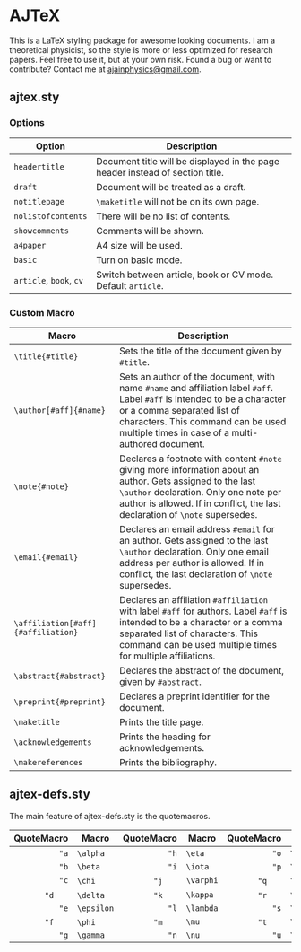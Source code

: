 # AJTeX

This is a LaTeX styling package for awesome looking documents. I am a theoretical physicist, so the style is more or less optimized for research papers. Feel free to use it, but at your own risk. Found a bug or want to contribute? Contact me at [ajainphysics@gmail.com](mailto:ajainphysics@gmail.com).


## ajtex.sty

### Options

Option | Description 
--- | --- 
`headertitle` | Document title will be displayed in the page header instead of section title.
`draft` | Document will be treated as a draft.
`notitlepage` | `\maketitle` will not be on its own page.
`nolistofcontents` | There will be no list of contents.
`showcomments` | Comments will be shown.
`a4paper` | A4 size will be used.
`basic` | Turn on basic mode.
`article`, `book`, `cv` | Switch between article, book or CV mode. Default `article`.

### Custom Macro

Macro | Description
--- | ---
`\title{#title}` | Sets the title of the document given by `#title`.
`\author[#aff]{#name}` | Sets an author of the document, with name `#name` and affiliation label `#aff`. Label `#aff` is intended to be a character or a comma separated list of characters. This command can be used multiple times in case of a multi-authored document.
`\note{#note}` | Declares a footnote with content `#note` giving more information about an author. Gets assigned to the last `\author` declaration. Only one note per author is allowed. If in conflict, the last declaration of `\note` supersedes.
`\email{#email}` | Declares an email address `#email` for an author. Gets assigned to the last `\author` declaration. Only one email address per author is allowed. If in conflict, the last declaration of `\note` supersedes.
`\affiliation[#aff]{#affiliation}` | Declares an affiliation `#affiliation` with label `#aff` for authors. Label `#aff` is intended to be a character or a comma separated list of characters. This command can be used multiple times for multiple affiliations.
`\abstract{#abstract}` | Declares the abstract of the document, given by `#abstract`.
`\preprint{#preprint}` | Declares a preprint identifier for the document.
`\maketitle` | Prints the title page.
`\acknowledgements` | Prints the heading for acknowledgements.
`\makereferences` | Prints the bibliography.

## ajtex-defs.sty

The main feature of ajtex-defs.sty is the quotemacros.

| QuoteMacro | Macro      | QuoteMacro | Macro     | QuoteMacro | Macro      | QuoteMacro | Macro     
| ---------: | ---------- | ---------: | --------- | ---------: | ---------- | ---------: | --------- 
| `"a`       | `\alpha`   | `"h`       | `\eta`    | `"o`       | `\omega`   | `"v`       | A        
| `"b`       | `\beta`    | `"i`       | `\iota`   | `"p`       | `\pi`      | `"w`       | `\omega`  
| `"c`       | `\chi`     | `"j`       | `\varphi` | `"q`       | `\theta`   | `"x`       | `\xi`     
| `"d`       | `\delta`   | `"k`       | `\kappa`  | `"r`       | `\rho`     | `"y`       | `\psi`    
| `"e`       | `\epsilon` | `"l`       | `\lambda` | `"s`       | `\sigma`   | `"z`       | `\zeta`   
| `"f`       | `\phi`     | `"m`       | `\mu`     | `"t`       | `\tau`     | | 
| `"g`       | `\gamma`   | `"n`       | `\nu`     | `"u`       | `\upsilon` | |
